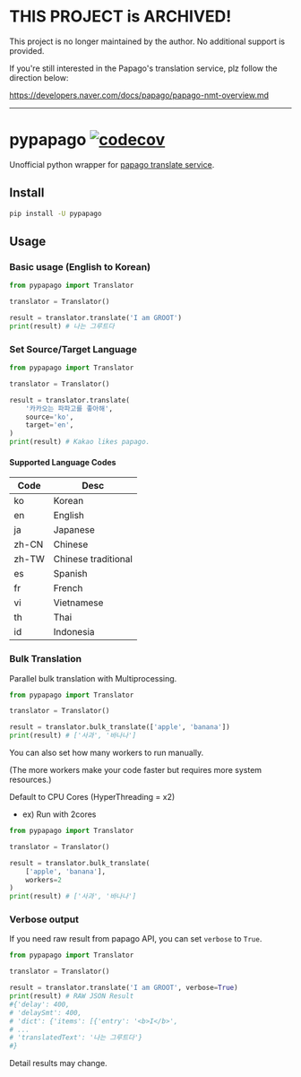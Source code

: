# THIS PROJECT is ARCHIVED!

This project is no longer maintained by the author.
No additional support is provided.

If you're still interested in the Papago's translation service, plz follow the direction below:

https://developers.naver.com/docs/papago/papago-nmt-overview.md

---

# pypapago [![codecov](https://codecov.io/gh/Beomi/pypapago/branch/master/graph/badge.svg)](https://codecov.io/gh/Beomi/pypapago)

Unofficial python wrapper for [papago translate service](https://papago.naver.com).

## Install

```bash
pip install -U pypapago
```

## Usage

### Basic usage (English to Korean)

```python
from pypapago import Translator

translator = Translator()

result = translator.translate('I am GROOT')
print(result) # 나는 그루트다
```

### Set Source/Target Language

```python
from pypapago import Translator

translator = Translator()

result = translator.translate(
    '카카오는 파파고를 좋아해',
    source='ko',
    target='en',
)
print(result) # Kakao likes papago.
```

#### Supported Language Codes

Code | Desc 
--|--
ko | Korean
en | English
ja | Japanese
zh-CN | Chinese
zh-TW | Chinese traditional
es | Spanish
fr | French
vi | Vietnamese
th | Thai
id | Indonesia


### Bulk Translation

Parallel bulk translation with Multiprocessing.

```python
from pypapago import Translator

translator = Translator()

result = translator.bulk_translate(['apple', 'banana'])
print(result) # ['사과', '바나나']
```

You can also set how many workers to run manually.

(The more workers make your code faster but requires more system resources.)

Default to CPU Cores (HyperThreading = x2)

- ex) Run with 2cores

```python
from pypapago import Translator

translator = Translator()

result = translator.bulk_translate(
    ['apple', 'banana'], 
    workers=2
)
print(result) # ['사과', '바나나']
```

### Verbose output

If you need raw result from papago API, you can set `verbose` to `True`.

```python
from pypapago import Translator

translator = Translator()

result = translator.translate('I am GROOT', verbose=True)
print(result) # RAW JSON Result
#{'delay': 400,
# 'delaySmt': 400,
# 'dict': {'items': [{'entry': '<b>I</b>',
# ...
# 'translatedText': '나는 그루트다'}
#}
```

Detail results may change.
